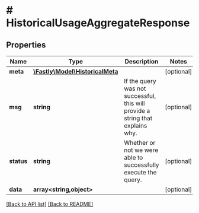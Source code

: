 # # HistoricalUsageAggregateResponse

## Properties

Name | Type | Description | Notes
------------ | ------------- | ------------- | -------------
**meta** | [**\Fastly\Model\HistoricalMeta**](HistoricalMeta.md) |  | [optional]
**msg** | **string** | If the query was not successful, this will provide a string that explains why. | [optional]
**status** | **string** | Whether or not we were able to successfully execute the query. | [optional]
**data** | **array<string,object>** |  | [optional]

[[Back to API list]](../../README.md#endpoints) [[Back to README]](../../README.md)
